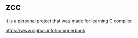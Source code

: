 # zcc

It is a personal project that was made for learning C compiler.

https://www.sigbus.info/compilerbook
